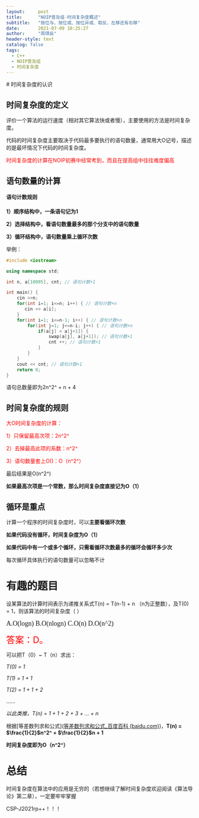 ```yaml
---
layout:     post
title:      "NOIP普及组-时间复杂度概述"
subtitle:   "按位与、按位或、按位异或、取反、左移还有右移"
date:       2021-07-09 10:25:27
author:     "周琪岳"
header-style: text
catalog: false
tags: 
  - C++
  - NOIP普及组
  - 时间复杂度
---
```

<head>
    <script src="https://cdn.mathjax.org/mathjax/latest/MathJax.js?config=TeX-AMS-MML_HTMLorMML" type="text/javascript"></script>
    <script type="text/x-mathjax-config">
        MathJax.Hub.Config({
            tex2jax: {
            skipTags: ['script', 'noscript', 'style', 'textarea', 'pre'],
            inlineMath: [['$','$']]
            }
        });
    </script>
</head>
# 时间复杂度的认识

## 时间复杂度的定义

评价一个算法的运行速度（相对其它算法快或者慢），主要使用的方法是时间复杂度。

代码的时间复杂度主要取决于代码最多要执行的语句数量，通常用大O记号，描述的是最坏情况下代码的时间复杂度。

<font color=FF0000>时间复杂度的计算在NOIP初赛中经常考到，而且在提高组中往往难度偏高</font>

## 语句数量的计算

#### 语句计数规则

**1）顺序结构中，一条语句记为1**

**2）选择结构中，看语句数量最多的那个分支中的语句数量**

**3）循环结构中，语句数量乘上循环次数**

举例：

```c++
#include <iostream>

using namespace std;

int n, a[10005], cnt; // 语句计数+1

int main() {
    cin >>n;
    for(int i=1; i<=n; i++) { // 语句计数+n
       cin >> a[i];
    }
    for(int i=1; i<=n-1; i++) { // 语句计数+n
        for(int j=1; j<=n-i; j++) { // 语句计数+n
            if(a[j] < a[j+1]) {
                swap(a[j], a[j+1]); // 语句计数+1
                cnt ++; // 语句计数+1
            }
        }
    }
    cout << cnt; // 语句计数+1
    return 0;
}
```

语句总数量即为2n^2^ + n + 4

## 时间复杂度的规则

<font color=red>大O时间复杂度的计算：</font>

<font color=FF0000>1）只保留最高次项：2n^2^</font>

<font color=FF0000>2）去掉最高此项的系数：n^2^</font>

<font color=FF0000>3）语句数量套上O()：O（n^2^）</font>

最后结果是O(n^2^)

**如果最高次项是一个常数，那么时间复杂度直接记为O（1）**

## 循环是重点

计算一个程序的时间复杂度时，可以**主要看循环次数**

**如果代码没有循环，时间复杂度为O（1）**

**如果代码中有一个或多个循环，只需看循环次数最多的循环会循环多少次**

每次循环具体执行的语句数量可以忽略不计

# 有趣的题目

设某算法的计算时间表示为递推关系式T(n) = T(n-1) + n （n为正整数），及T(0) = 1，则该算法的时间复杂度（         ）

<font face="微软雅黑" size=4> A.O(logn)	B.O(nlogn)	C.O(n)	D.O(n^2) </font>  

<font color=FF0000 size=5> 答案：D。</font>

可以把T（0）~ T（n）求出：

*T(0) = 1*

*T(1) = 1 + 1*

*T(2) = 1 + 1 + 2*

......

*以此类推，T(n) = 1 + 1 + 2 + 3 + ... + n*

根据[等差数列求和公式]([等差数列求和公式_百度百科 (baidu.com)](https://baike.baidu.com/item/等差数列求和公式/7527418?fr=aladdin))，**T(n) = $\frac{1}{2}$n^2^ + $\frac{1}{2}$n + 1**

**时间复杂度即为O（n^2^）**

# 总结

时间复杂度在算法中的应用是无穷的（若想继续了解时间复杂度欢迎阅读《算法导论》第二章），一定要牢牢掌握

CSP-J2021rp++！！！
